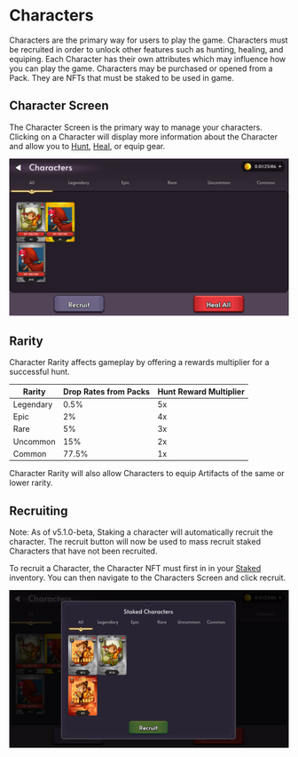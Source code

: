 # Characters

Characters are the primary way for users to play the game. Characters must be recruited in order to unlock other features such as hunting, healing, and equiping. Each Character has their own attributes which may influence how you can play the game. Characters may be purchased or opened from a Pack. They are NFTs that must be staked to be used in game.

## Character Screen

The Character Screen is the primary way to manage your characters. Clicking on a Character will display more information about the Character and allow you to [Hunt](./docs/game-mechanics/hunting), [Heal](./docs/game-mechanics/healing), or equip gear.

![Character Screen](img/characters_screen.png)

## Rarity

Character Rarity affects gameplay by offering a rewards multiplier for a successful hunt.

| Rarity    | Drop Rates from Packs | Hunt Reward Multiplier |
| --------- | --------------------- | ---------------------- |
| Legendary | 0.5%                  | 5x                     |
| Epic      | 2%                    | 4x                     |
| Rare      | 5%                    | 3x                     |
| Uncommon  | 15%                   | 2x                     |
| Common    | 77.5%                 | 1x                     |

Character Rarity will also allow Characters to equip Artifacts of the same or lower rarity.

## Recruiting

Note: As of v5.1.0-beta, Staking a character will automatically recruit the character. The recruit button will now be used to mass recruit staked Characters that have not been recruited.

To recruit a Character, the Character NFT must first in in your [Staked](./docs/game-mechanics/staking) inventory. You can then navigate to the Characters Screen and click recruit.

![Recruit Popup](img/recruit_popup.png)
